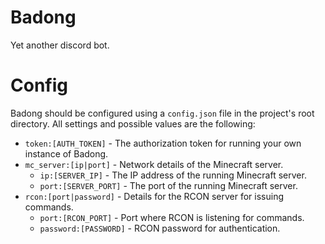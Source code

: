 # Badong
Yet another discord bot.

# Config
Badong should be configured using a `config.json` file in the project's root directory.
All settings and possible values are the following:

- `token:[AUTH_TOKEN]` - The authorization token for running your own instance of Badong.
- `mc_server:[ip|port]` - Network details of the Minecraft server.
  - `ip:[SERVER_IP]` - The IP address of the running Minecraft server.
  - `port:[SERVER_PORT]` - The port of the running Minecraft server.
- `rcon:[port|password]` - Details for the RCON server for issuing commands.
  - `port:[RCON_PORT]` - Port where RCON is listening for commands.
  - `password:[PASSWORD]` - RCON password for authentication.
